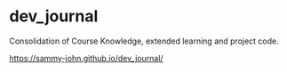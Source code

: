# dev_journal
Consolidation of Course Knowledge, extended learning and project code.

https://sammy-john.github.io/dev_journal/


